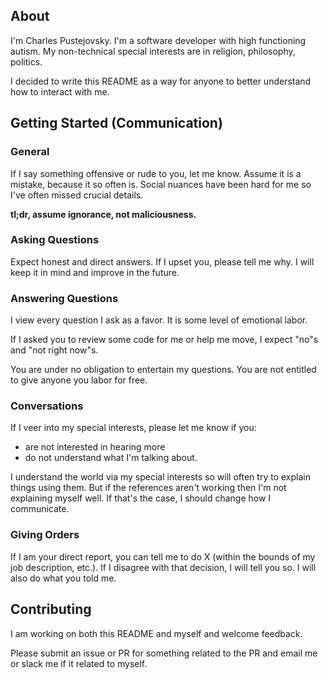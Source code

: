 ## About
I'm Charles Pustejovsky. I'm a software developer with high functioning autism. My non-technical special interests are in religion, philosophy, politics.

I decided to write this README as a way for anyone to better understand how to interact with me.
## Getting Started (Communication)
### General
If I say something offensive or rude to you, let me know. Assume it is a mistake, because it so often is. Social nuances have been hard for me so I've often missed crucial details.

**tl;dr, assume ignorance, not maliciousness.**
### Asking Questions
Expect honest and direct answers. If I upset you, please tell me why. I will keep it in mind and improve in the future.
### Answering Questions
I view every question I ask as a favor. It is some level of emotional labor.

If I asked you to review some code for me or help me move, I expect "no"s and "not right now"s.

You are under no obligation to entertain my questions. You are not entitled to give anyone you labor for free.
### Conversations
If I veer into my special interests, please let me know if you:
* are not interested in hearing more
* do not understand what I'm talking about.

I understand the world via my special interests so will often try to explain things using them. But if the references aren't working then I'm not explaining myself well. If that's the case, I should change how I communicate.
### Giving Orders
If I am your direct report, you can tell me to do X (within the bounds of my job description, etc.). If I disagree with that decision, I will tell you so. I will also do what you told me.
## Contributing
I am working on both this README and myself and welcome feedback.

Please submit an issue or PR for something related to the PR and email me or slack me if it related to myself.
